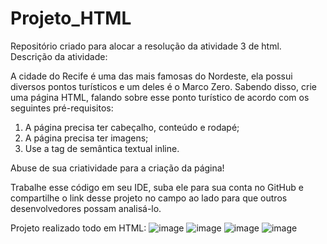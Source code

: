 # Projeto_HTML
Repositório criado para alocar a resolução da atividade 3 de html. Descrição da atividade:

A cidade do Recife é uma das mais famosas do Nordeste, ela possui diversos pontos turísticos e um deles é o Marco Zero. Sabendo disso, crie uma página HTML, falando sobre esse ponto turístico de acordo com os seguintes pré-requisitos: 

 1. A página precisa ter cabeçalho, conteúdo e rodapé;
 2. A página precisa ter imagens; 
 3. Use a tag de semântica textual inline. 

 Abuse de sua criatividade para a criação da página! 

 Trabalhe esse código em seu IDE, suba ele para sua conta no GitHub e compartilhe o link desse projeto no campo ao lado para que outros desenvolvedores possam analisá-lo.
 
 Projeto realizado todo em HTML:
![image](https://user-images.githubusercontent.com/127509838/230702540-4a96c63f-94bf-44a5-9598-c1838d08d330.png)
![image](https://user-images.githubusercontent.com/127509838/230702585-a19a9334-c67c-402d-98f2-a73b0a65af39.png)
![image](https://user-images.githubusercontent.com/127509838/230702602-3ecffb4c-fa89-48fd-b9dd-bef996e1190d.png)
![image](https://user-images.githubusercontent.com/127509838/230702623-3f19f53c-9f61-43d2-a415-d18c1e4c8026.png)

